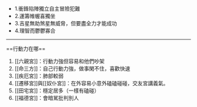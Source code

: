 - 1.衝鋒陷陣獨立自主冒險犯難
- 2.運籌帷幄喜獨坐
- 3.吉星無助煞星無威脅，但要盡全力才能成功
- 4.理智而鬱鬱寡合
---
==行動力在哪==
1. [[六親宮]]：行動力強但容易和他們吵架
2. [[命三方]]：自己行動力強，做事閑不住，喜歡快速
3. [[疾厄宮]]：肺部較弱
4. [[遷移宮]]與[[奴仆宮]]：在外容易小意外磕磕碰碰，交友宮講義氣。
5. [[田宅宮]]：穩定居多（一樣有磕碰）
6. [[福德宮]]：會暗駡批判別人